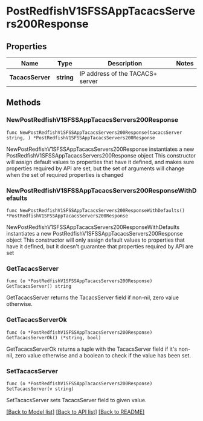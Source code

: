 # PostRedfishV1SFSSAppTacacsServers200Response

## Properties

Name | Type | Description | Notes
------------ | ------------- | ------------- | -------------
**TacacsServer** | **string** | IP address of the TACACS+ server | 

## Methods

### NewPostRedfishV1SFSSAppTacacsServers200Response

`func NewPostRedfishV1SFSSAppTacacsServers200Response(tacacsServer string, ) *PostRedfishV1SFSSAppTacacsServers200Response`

NewPostRedfishV1SFSSAppTacacsServers200Response instantiates a new PostRedfishV1SFSSAppTacacsServers200Response object
This constructor will assign default values to properties that have it defined,
and makes sure properties required by API are set, but the set of arguments
will change when the set of required properties is changed

### NewPostRedfishV1SFSSAppTacacsServers200ResponseWithDefaults

`func NewPostRedfishV1SFSSAppTacacsServers200ResponseWithDefaults() *PostRedfishV1SFSSAppTacacsServers200Response`

NewPostRedfishV1SFSSAppTacacsServers200ResponseWithDefaults instantiates a new PostRedfishV1SFSSAppTacacsServers200Response object
This constructor will only assign default values to properties that have it defined,
but it doesn't guarantee that properties required by API are set

### GetTacacsServer

`func (o *PostRedfishV1SFSSAppTacacsServers200Response) GetTacacsServer() string`

GetTacacsServer returns the TacacsServer field if non-nil, zero value otherwise.

### GetTacacsServerOk

`func (o *PostRedfishV1SFSSAppTacacsServers200Response) GetTacacsServerOk() (*string, bool)`

GetTacacsServerOk returns a tuple with the TacacsServer field if it's non-nil, zero value otherwise
and a boolean to check if the value has been set.

### SetTacacsServer

`func (o *PostRedfishV1SFSSAppTacacsServers200Response) SetTacacsServer(v string)`

SetTacacsServer sets TacacsServer field to given value.



[[Back to Model list]](../README.md#documentation-for-models) [[Back to API list]](../README.md#documentation-for-api-endpoints) [[Back to README]](../README.md)


